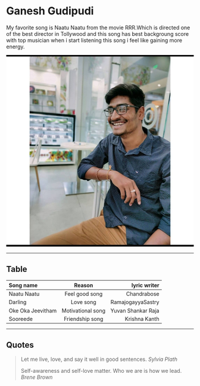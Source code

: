 # Ganesh Gudipudi
My favorite song is Naatu Naatu from the movie RRR.Which is directed one of the best director in Tollywood and this song has best backgroung score with top musician when i start listening this song i feel like gaining more energy.


![alt text](ganesh.jpg)

---

## Table 

| Song name | Reason   | lyric writer |
| :--- | :---: | ---: |
| Naatu Naatu| Feel good song | Chandrabose |
| Darling | Love song | RamajogayyaSastry |
| Oke Oka Jeevitham | Motivational song | Yuvan Shankar Raja |
| Sooreede | Friendship song | Krishna Kanth|

---

## Quotes

> Let me live, love, and say it well in good sentences. *Sylvia Plath*
>
> Self-awareness and self-love matter. Who we are is how we lead. *Brene Brown*
